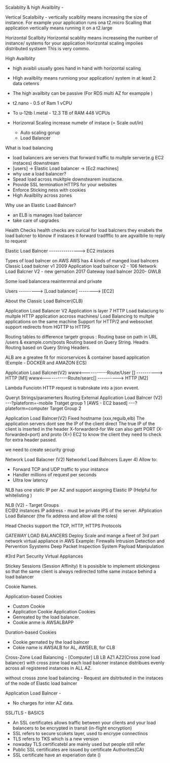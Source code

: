 Scalablity & high Availblity - 

Vertical Scalalbiity - 
 vertically scalblity means increasing the size of instance.
 For example your application runs ona t2.micro 
 Scalling that application vertically means running it on a t2.large

Horizontal Scallbity 
 Horizontal scablity means increaseing the number of instance/ systems for your application 
 Horizontal scaling impolies distributed systsem
 This is very commo.

High Availblity 
  * high avaibli usually goes hand in hand with horizontal scaling
  * HIgh availblity means runniong your application/ system in at least 2 data cetenrs
  * The high availbity can be passive (For RDS multi AZ for exampple )
  * t2.nano - 0.5 of Ram 1 vCPU
  * To u-12tb I.metal - 12.3 TB of RAM 448 VCPUs

  * Horizonral Scaling increase numebr of instace (= Scale out/in)
    * Auto scaling gorup
    * Load Balancer


What is load balancing 
  * load balancers are servers that forward traffic to multple server(e.g EC2 instaces) downstream
  * [users] -> Elastic Load balancer -> [Ec2 machines]
  * why use a load balancer?
  * Spead load across mukltple downstearem insstacne.
  * Provide SSL termination HTTPS for your websites
  * Enforce Sticking ness with cookies
  * High Availblity across zones

Why use an Elastic Load Balncer? 
  * an ELB is manages load balancer
  * take care of upgrades

Health Checks 
  health checks are curical for load balcners 
  they enabels the load balcner to kbnow if instaces it forward tradfffic to are agvailblie to reply to request
  
  Elastic Load Balncer ---------------> EC2 instaces


Types of load balncer on AWS 
AWS has 4 kinds of manged load balncers 
Classic Load balcner v1 2009 
Application load balncer v2 - 106
Network Load Balcner V2 - new gernation 2017
Gateway load balncer 2020- GWLB

Some load balancera reaintermnal and private


Users ---------> [Load balancer] --------> [EC2]

About the Classic Load Balncer(CLB)


Application Load Balancer V2 
  Application is layer 7 HTTP
  Load balaciung to multple HTTP application accross machines/
  Load Balancing to multple applications on the same machine 
  Support for HTTP/2 and websocket
  support redirects from HGTTP to HTTPS 

  Routing tables to difference targetr gropus : 
  Routing base on path in URL /users & example.com/posts
  Routing based on Query String. Headrs
  Routing based on Query String Headers.
  
ALB are a greatee fit for micorservices & container based application (Exmple - DOCKER and AMAZON ECS)

Application Load Balcner(V2)
www<-----------Route/User [] ----------> HTTP [M1]
www<-----------Route/searc[] ----------> HTTP [M2]

Lambda Funciotn HTTP request is trabnskate into a json evvent.

Queryt Strings/paramerters Routing 
External Application Load Balncer (V2) ---?plateform=-mobile       Tratget group 1 [AWS - EC2 based]
                                       ---?plateform=computer      Target Group 2


Application Load Balncer(V2)
Fixed hostname (xxx,reguib,elb)
The application servers dont see the IP of the client direct 
The true IP of the client is inserted in the header X-forwarderd-for
We can also gett PORT (X-forwarded=port) and proto (X=)
EC2 to know the client they need to check for extra header passed.

we need to create security group 


Network Load Balacner (V2)
Networkd Load Balncers (Layer 4) Allow to: 
   * Forward TCP and UDP traffic to your instance
   * Handler millions of request per seconds
   * Ultra low latency

NLB has one static IP per AZ and support assgning Elastic IP (Helpful for whitelisting )

NLB (V2) - Target Groups  
EC@2 instances 
IP address - must be private IPS
of the server.
APplication Load Balancer (the fix address and allow all the roles)

Head Checks support the TCP, HTTP, HTTPS Protocols


GATEWAY LOAD BALANCERS 
  Deploy Scale and mange a fleet of 3rd part network virtual appliance in AWS
  Example: Firewalls Intrusion Detection and Pervention Syystems Deep Packet Inspection
  System Payload Manipulation 

 #3rd Part Security Virtual Appliances


 Stickey Sessions (Session Affinity)
 It is posisible to implement stickingess so that the same client is always redirected tothe same instace 
 behind a load balancer

Cookie Names.

Application-based Cookies 
 * Custom Cookie
 * Application Cookie
Application Cookies
 * Genreated by the load balancer.
 * Cookie anme is AWSALBAPP

Duration-based Cookies 
 * Cookie gernated by the load balncer
 * Cokie name is AWSALB for AL, AWSELB, for CLB

Cross-Zone Load Balancing - 
 [Computer]
 LB   LB
 AZ1  AZ2(Cross zone load balancer)
with cross zone load 
each load balcner instance distribues evenly across all registered instances in ALL AZ.

without crosss zone load balancing -
Request are dsitrbuted in the instaces of the node of Elastic load balncer


Application Load Balncer -
 - No charges for inter AZ data.


SSL/TLS - BASICS
* An SSL certificates allows traffic between your clients and your load balancers to be encrypted in transit (in-flight encryption)
* SSL refers to secure scokets layer, used to encrype connectinos
* TLS refers to TKS which is a new version
* nowaday TLS certificatebl are mainly used but people still refer
* Public SSL certificates are issued by certificate Authorites(CA)
* SSL certificate have an experiation date ()
